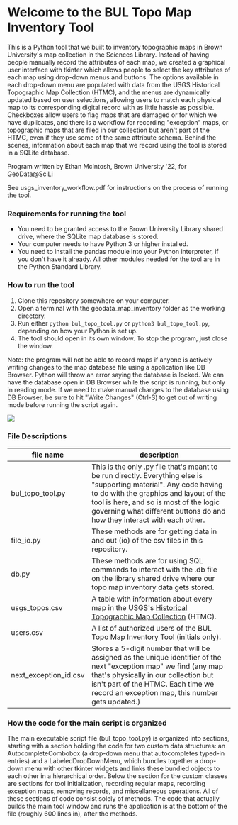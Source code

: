# Welcome to the BUL Topo Map Inventory Tool

This is a Python tool that we built to inventory topographic maps in Brown University's map collection in the Sciences Library. Instead of having people manually record the attributes of each map, we created a graphical user interface with tkinter which allows people to select the key attributes of each map using drop-down menus and buttons. The options available in each drop-down menu are populated with data from the USGS Historical Topographic Map Collection (HTMC), and the menus are dynamically updated based on user selections, allowing users to match each physical map to its corresponding digital record with as little hassle as possible. Checkboxes allow users to flag maps that are damaged or for which we have duplicates, and there is a workflow for recording "exception" maps, or topographic maps that are filed in our collection but aren't part of the HTMC, even if they use some of the same attribute schema. Behind the scenes, information about each map that we record using the tool is stored in a SQLite database.

Program written by Ethan McIntosh, Brown University '22, for GeoData@SciLi

See usgs_inventory_workflow.pdf for instructions on the process of running the tool.

### Requirements for running the tool

- You need to be granted access to the Brown University Library shared drive, where the SQLite map database is stored.
- Your computer needs to have Python 3 or higher installed.
- You need to install the pandas module into your Python interpreter, if you don't have it already. All other modules needed for the tool are in the Python Standard Library.

### How to run the tool

1. Clone this repository somewhere on your computer.
2. Open a terminal with the geodata_map_inventory folder as the working directory.
3. Run either ```python bul_topo_tool.py``` or ```python3 bul_topo_tool.py```, depending on how your Python is set up.
4. The tool should open in its own window. To stop the program, just close the window.

Note: the program will not be able to record maps if anyone is actively writing changes to the map database file using a application like DB Browser. Python will throw an error saying the database is locked. We can have the database open in DB Browser while the script is running, but only in reading mode. If we need to make manual changes to the database using DB Browser, be sure to hit "Write Changes" (Ctrl-S) to get out of writing mode before running the script again. 

![](S:\_geodata\maps\map_inventory\geodata_map_inventory\bul_topo_entries_multiple.png)

### File Descriptions

| file name             | description                                                                                                                                                                                                                                                                         |
| --------------------- | ----------------------------------------------------------------------------------------------------------------------------------------------------------------------------------------------------------------------------------------------------------------------------------- |
| bul_topo_tool.py      | This is the only .py file that's meant to be run directly. Everything else is "supporting material". Any code having to do with the graphics and layout of the tool is here, and so is most of the logic governing what different buttons do and how they interact with each other. |
| file_io.py            | These methods are for getting data in and out (io) of the csv files in this repository.                                                                                                                                                                                             |
| db.py                 | These methods are for using SQL commands to interact with the .db file on the library shared drive where our topo map inventory data gets stored.                                                                                                                                   |
| usgs_topos.csv        | A table with information about every map in the USGS's [Historical Topographic Map Collection](https://www.usgs.gov/programs/national-geospatial-program/historical-topographic-maps-preserving-past) (HTMC).                                                                       |
| users.csv             | A list of authorized users of the BUL Topo Map Inventory Tool (initials only).                                                                                                                                                                                                      |
| next_exception_id.csv | Stores a 5-digit number that will be assigned as the unique identifier of the next "exception map" we find (any map that's physically in our collection but isn't part of the HTMC. Each time we record an exception map, this number gets updated.)                                |

### How the code for the main script is organized

The main executable script file (bul_topo_tool.py) is organized into sections, starting with a section holding the code for two custom data structures: an AutocompleteCombobox (a drop-down menu that autocompletes typed-in entries) and a LabeledDropDownMenu, which bundles together a drop-down menu with other tkinter widgets and links these bundled objects to each other in a hierarchical order. Below the section for the custom classes are sections for tool initialization, recording regular maps, recording exception maps, removing records, and miscellaneous operations. All of these sections of code consist solely of methods. The code that actually builds the main tool window and runs the application is at the bottom of the file (roughly 600 lines in), after the methods.